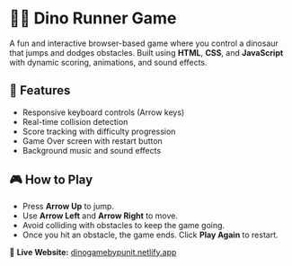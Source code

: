 # 🐱‍🏍 Dino Runner Game

A fun and interactive browser-based game where you control a dinosaur that jumps and dodges obstacles. Built using **HTML**, **CSS**, and **JavaScript** with dynamic scoring, animations, and sound effects.

## 🚀 Features

- Responsive keyboard controls (Arrow keys)
- Real-time collision detection
- Score tracking with difficulty progression
- Game Over screen with restart button
- Background music and sound effects

## 🎮 How to Play

- Press **Arrow Up** to jump.
- Use **Arrow Left** and **Arrow Right** to move.
- Avoid colliding with obstacles to keep the game going.
- Once you hit an obstacle, the game ends. Click **Play Again** to restart.

🔗 **Live Website:** [dinogamebypunit.netlify.app](https://dinogamebypunit.netlify.app/)
